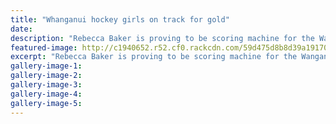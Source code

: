 ```yaml
---
title: "Whanganui hockey girls on track for gold"
date: 
description: "Rebecca Baker is proving to be scoring machine for the Wanganui under 15 girls with hat-tricks on both days of competition at the nationals in Timaru..."
featured-image: http://c1940652.r52.cf0.rackcdn.com/59d475d8b8d39a19170006b0/Rebecca-Baker-U15-Oct-2017-chron.jpg
excerpt: "Rebecca Baker is proving to be scoring machine for the Wanganui under 15 girls with hat-tricks on both days of competition at the nationals in Timaru."
gallery-image-1: 
gallery-image-2: 
gallery-image-3: 
gallery-image-4: 
gallery-image-5: 
---
```

